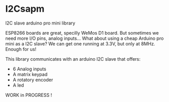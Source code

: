 # I2Csapm
I2C slave arduino pro mini library

ESP8266 boards are great, specilly WeMos D1 board. But sometimes we need more I/O pins, analog inputs...
What about using a cheap Arduino pro mini as a I2C slave?
We can get one running at 3.3V, but only at 8MHz. Enough for us!

This library communicates with an arduino I2C slave that offers:
* 6 Analog inputs
* A matrix keypad
* A rotatory encoder
* A led

WORK in PROGRESS !
